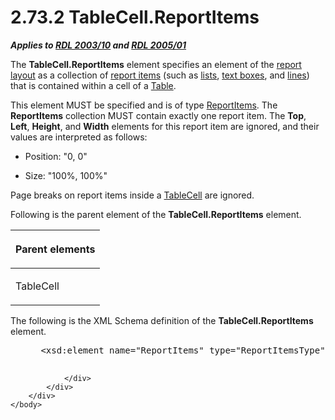 <html dir="LTR" xmlns:mshelp="http://msdn.microsoft.com/mshelp" xmlns:ddue="http://ddue.schemas.microsoft.com/authoring/2003/5" xmlns:xlink="http://www.w3.org/1999/xlink" xmlns:tool="http://www.microsoft.com/tooltip">
    <head>
        <meta http-equiv="Content-Type" content="text/html; CHARSET=utf-8"></meta>
        <meta name="save" content="history"></meta>
        <title>2.73.2 TableCell.ReportItems</title>
        <xml>
            <mshelp:toctitle title="2.73.2 TableCell.ReportItems"></mshelp:toctitle>
            <mshelp:rltitle title="[MS-RDL]: TableCell.ReportItems"></mshelp:rltitle>
            <mshelp:keyword index="A" term="3a75ed5b-90dd-477d-a894-552461a0f493"></mshelp:keyword>
            <mshelp:attr name="DCSext.ContentType" value="open specification"></mshelp:attr>
            <mshelp:attr name="AssetID" value="3a75ed5b-90dd-477d-a894-552461a0f493"></mshelp:attr>
            <mshelp:attr name="TopicType" value="kbRef"></mshelp:attr>
            <mshelp:attr name="DCSext.Title" value="[MS-RDL]: TableCell.ReportItems" />
        </xml>
    </head>
    <body>
        <div id="header">
            <h1 class="heading">2.73.2 TableCell.ReportItems</h1>
        </div>
        <div id="mainSection">
            <div id="mainBody">
                <div id="allHistory" class="saveHistory"></div>
                <div id="sectionSection0" class="section" name="collapseableSection">
                    

<p><b><i>Applies to </i></b><a href="a7e2ad00-07c8-4f6d-80ab-3ad55df7b233.md"><b><i>RDL 2003/10</i></b></a><b>
<i>and </i></b><a href="3ebe2912-4958-4832-b391-cad1f5e13338.md"><b><i>RDL 2005/01</i></b></a></p>

<p>The <b>TableCell.ReportItems</b> element specifies an
element of the <a href="b2482b3f-74ab-4ca8-a9e5-c07955011743.md#gt_11e20fdb-6428-4c32-9e45-91f32a64da7f">report layout</a>
as a collection of <a href="b2482b3f-74ab-4ca8-a9e5-c07955011743.md#gt_c6f8e999-fca9-4e79-96e7-fb4c2c43d601">report
items</a> (such as <a href="b2482b3f-74ab-4ca8-a9e5-c07955011743.md#gt_04ce231e-214c-44fd-b7ba-7cc19eee79bf">lists</a>,
<a href="b2482b3f-74ab-4ca8-a9e5-c07955011743.md#gt_861707bc-950b-45dc-8ec3-a8afaf2c8545">text boxes</a>, and <a href="b2482b3f-74ab-4ca8-a9e5-c07955011743.md#gt_f22336b1-9342-44fa-a0e9-4168c9f428c7">lines</a>) that is contained
within a cell of a <a href="660db744-699e-4ca3-a2d6-a5cab4bcf9b0.md">Table</a>.</p>

<p>This element MUST be specified and is of type <a href="8c87f4fe-4eeb-4cb8-90e2-308c266dfe0f.md">ReportItems</a>. The <b>ReportItems</b>
collection MUST contain exactly one report item. The <b>Top</b>, <b>Left</b>, <b>Height</b>,
and <b>Width</b> elements for this report item are ignored, and their values
are interpreted as follows: </p>

<ul><li><p><span><span> 
</span></span>Position: &quot;0, 0&quot;</p>

</li><li><p><span><span> 
</span></span>Size: &quot;100%, 100%&quot;</p>

</li></ul><p>Page breaks on report items inside a <a href="082c9edd-8a19-40de-b4db-87c9b8de13a2.md">TableCell</a> are ignored.</p>

<p>Following is the parent element of the <b>TableCell.ReportItems</b>
element.</p>

<table>
 <thead>
  <tr>
   <th>
   <p>Parent elements</p>
   </th>
  </tr>
 </thead>
 <tr>
  <td>
  <p>TableCell</p>
  </td>
 </tr>
</table>

<p>The following is the XML Schema definition of the <b>TableCell.ReportItems</b>
element.           </p>

<dl>
<dd>
<div><pre> &lt;xsd:element name=&quot;ReportItems&quot; type=&quot;ReportItemsType&quot; /&gt;
  
</pre></div>
</dd></dl>


                </div>
            </div>
        </div>
    </body>
</html>